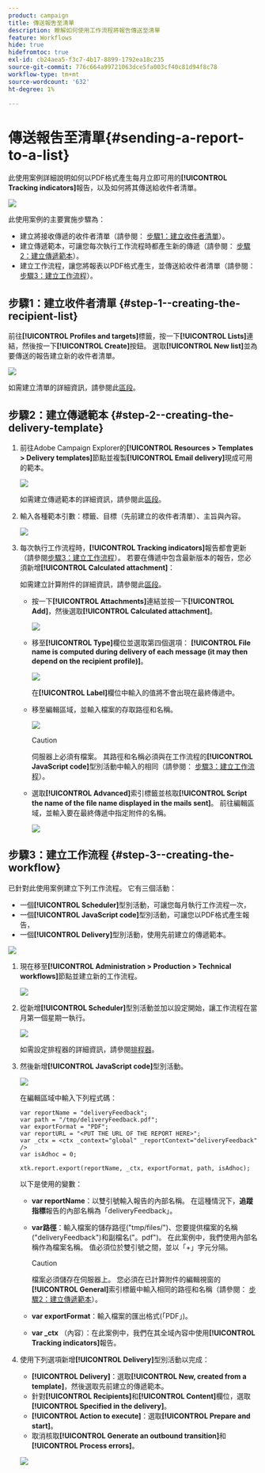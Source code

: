 ```yaml
---
product: campaign
title: 傳送報吿至清單
description: 瞭解如何使用工作流程將報告傳送至清單
feature: Workflows
hide: true
hidefromtoc: true
exl-id: cb24aea5-f3c7-4b17-8899-1792ea18c235
source-git-commit: 776c664a99721063dce5fa003cf40c81d94f8c78
workflow-type: tm+mt
source-wordcount: '632'
ht-degree: 1%

---
```


# 傳送報吿至清單{#sending-a-report-to-a-list}



此使用案例詳細說明如何以PDF格式產生每月立即可用的&#x200B;**[!UICONTROL Tracking indicators]**&#x200B;報告，以及如何將其傳送給收件者清單。

![](assets/use_case_report_intro.png)

此使用案例的主要實施步驟為：

* 建立將接收傳遞的收件者清單（請參閱： [步驟1：建立收件者清單](#step-1--creating-the-recipient-list)）。
* 建立傳遞範本，可讓您每次執行工作流程時都產生新的傳遞（請參閱： [步驟2：建立傳遞範本](#step-2--creating-the-delivery-template)）。
* 建立工作流程，讓您將報表以PDF格式產生，並傳送給收件者清單（請參閱： [步驟3：建立工作流程](#step-3--creating-the-workflow)）。

## 步驟1：建立收件者清單 {#step-1--creating-the-recipient-list}

前往&#x200B;**[!UICONTROL Profiles and targets]**&#x200B;標籤，按一下&#x200B;**[!UICONTROL Lists]**&#x200B;連結，然後按一下&#x200B;**[!UICONTROL Create]**&#x200B;按鈕。 選取&#x200B;**[!UICONTROL New list]**&#x200B;並為要傳送的報告建立新的收件者清單。

![](assets/use_case_report_1.png)

如需建立清單的詳細資訊，請參閱此[區段](../../platform/using/creating-and-managing-lists.md)。

## 步驟2：建立傳遞範本 {#step-2--creating-the-delivery-template}

1. 前往Adobe Campaign Explorer的&#x200B;**[!UICONTROL Resources > Templates > Delivery templates]**&#x200B;節點並複製&#x200B;**[!UICONTROL Email delivery]**&#x200B;現成可用的範本。

   ![](assets/use_case_report_2.png)

   如需建立傳遞範本的詳細資訊，請參閱此[區段](../../delivery/using/about-templates.md)。

1. 輸入各種範本引數：標籤、目標（先前建立的收件者清單）、主旨與內容。

   ![](assets/use_case_report_3.png)

1. 每次執行工作流程時，**[!UICONTROL Tracking indicators]**&#x200B;報告都會更新（請參閱[步驟3：建立工作流程](#step-3--creating-the-workflow)）。 若要在傳遞中包含最新版本的報告，您必須新增&#x200B;**[!UICONTROL Calculated attachment]**：

   如需建立計算附件的詳細資訊，請參閱此[區段](../../delivery/using/attaching-files.md#creating-a-calculated-attachment)。

   * 按一下&#x200B;**[!UICONTROL Attachments]**&#x200B;連結並按一下&#x200B;**[!UICONTROL Add]**，然後選取&#x200B;**[!UICONTROL Calculated attachment]**。

     ![](assets/use_case_report_4.png)

   * 移至&#x200B;**[!UICONTROL Type]**&#x200B;欄位並選取第四個選項： **[!UICONTROL File name is computed during delivery of each message (it may then depend on the recipient profile)]**。

     ![](assets/use_case_report_5.png)

     在&#x200B;**[!UICONTROL Label]**&#x200B;欄位中輸入的值將不會出現在最終傳遞中。

   * 移至編輯區域，並輸入檔案的存取路徑和名稱。

     ![](assets/use_case_report_6.png)

     >[!CAUTION]
     >
     >伺服器上必須有檔案。 其路徑和名稱必須與在工作流程的&#x200B;**[!UICONTROL JavaScript code]**&#x200B;型別活動中輸入的相同（請參閱： [步驟3：建立工作流程](#step-3--creating-the-workflow)）。

   * 選取&#x200B;**[!UICONTROL Advanced]**&#x200B;索引標籤並核取&#x200B;**[!UICONTROL Script the name of the file name displayed in the mails sent]**。 前往編輯區域，並輸入要在最終傳遞中指定附件的名稱。

     ![](assets/use_case_report_6bis.png)

## 步驟3：建立工作流程 {#step-3--creating-the-workflow}

已針對此使用案例建立下列工作流程。 它有三個活動：

* 一個&#x200B;**[!UICONTROL Scheduler]**&#x200B;型別活動，可讓您每月執行工作流程一次，
* 一個&#x200B;**[!UICONTROL JavaScript code]**&#x200B;型別活動，可讓您以PDF格式產生報告，
* 一個&#x200B;**[!UICONTROL Delivery]**&#x200B;型別活動，使用先前建立的傳遞範本。

![](assets/use_case_report_8.png)

1. 現在移至&#x200B;**[!UICONTROL Administration > Production > Technical workflows]**&#x200B;節點並建立新的工作流程。

   ![](assets/use_case_report_7.png)

1. 從新增&#x200B;**[!UICONTROL Scheduler]**&#x200B;型別活動並加以設定開始，讓工作流程在當月第一個星期一執行。

   ![](assets/use_case_report_9.png)

   如需設定排程器的詳細資訊，請參閱[排程器](scheduler.md)。

1. 然後新增&#x200B;**[!UICONTROL JavaScript code]**&#x200B;型別活動。

   ![](assets/use_case_report_10.png)

   在編輯區域中輸入下列程式碼：

   ```
   var reportName = "deliveryFeedback";
   var path = "/tmp/deliveryFeedback.pdf";
   var exportFormat = "PDF";
   var reportURL = "<PUT THE URL OF THE REPORT HERE>";
   var _ctx = <ctx _context="global" _reportContext="deliveryFeedback" />
   var isAdhoc = 0;
   
   xtk.report.export(reportName, _ctx, exportFormat, path, isAdhoc);
   ```

   以下是使用的變數：

   * **var reportName**：以雙引號輸入報告的內部名稱。 在這種情況下，**追蹤指標**&#x200B;報告的內部名稱為「deliveryFeedback」。
   * **var路徑**：輸入檔案的儲存路徑(&quot;tmp/files/&quot;)、您要提供檔案的名稱(&quot;deliveryFeedback&quot;)和副檔名(&quot;。pdf&quot;)。 在此案例中，我們使用內部名稱作為檔案名稱。 值必須位於雙引號之間，並以「+」字元分隔。

     >[!CAUTION]
     >
     >檔案必須儲存在伺服器上。 您必須在已計算附件的編輯視窗的&#x200B;**[!UICONTROL General]**&#x200B;索引標籤中輸入相同的路徑和名稱（請參閱： [步驟2：建立傳遞範本](#step-2--creating-the-delivery-template)）。

   * **var exportFormat**：輸入檔案的匯出格式(「PDF」)。
   * **var _ctx** （內容）：在此案例中，我們在其全域內容中使用&#x200B;**[!UICONTROL Tracking indicators]**&#x200B;報告。

1. 使用下列選項新增&#x200B;**[!UICONTROL Delivery]**&#x200B;型別活動以完成：

   * **[!UICONTROL Delivery]**：選取&#x200B;**[!UICONTROL New, created from a template]**，然後選取先前建立的傳遞範本。
   * 針對&#x200B;**[!UICONTROL Recipients]**&#x200B;和&#x200B;**[!UICONTROL Content]**&#x200B;欄位，選取&#x200B;**[!UICONTROL Specified in the delivery]**。
   * **[!UICONTROL Action to execute]**：選取&#x200B;**[!UICONTROL Prepare and start]**。
   * 取消核取&#x200B;**[!UICONTROL Generate an outbound transition]**&#x200B;和&#x200B;**[!UICONTROL Process errors]**。

   ![](assets/use_case_report_11.png)
